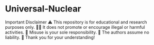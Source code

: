 # Universal-Nuclear
Important Disclaimer ⚠️ This repository is for educational and research purposes only. 🧑‍💻 It does not promote or encourage illegal or harmful activities. 🚫 Misuse is your sole responsibility. 🛑 The authors assume no liability. 🙏 Thank you for your understanding!
